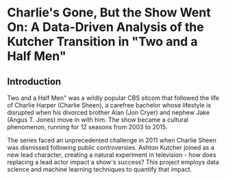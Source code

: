 # Charlie's Gone, But the Show Went On: A Data-Driven Analysis of the Kutcher Transition in "Two and a Half Men"

## Introduction

Two and a Half Men" was a wildly popular CBS sitcom that followed the life of Charlie Harper (Charlie Sheen), a carefree bachelor whose lifestyle is disrupted when his divorced brother Alan (Jon Cryer) and nephew Jake (Angus T. Jones) move in with him. The show became a cultural phenomenon, running for 12 seasons from 2003 to 2015.

The series faced an unprecedented challenge in 2011 when Charlie Sheen was dismissed following public controversies. Ashton Kutcher joined as a new lead character, creating a natural experiment in television - how does replacing a lead actor impact a show's success? This project employs data science and machine learning techniques to quantify that impact.

